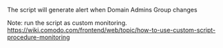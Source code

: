 The script will generate alert when Domain Admins Group changes

Note: run the script as custom monitoring. https://wiki.comodo.com/frontend/web/topic/how-to-use-custom-script-procedure-monitoring